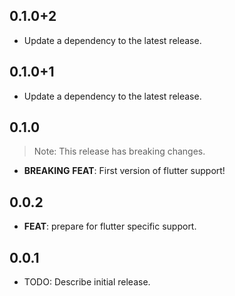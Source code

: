 ## 0.1.0+2

 - Update a dependency to the latest release.

## 0.1.0+1

 - Update a dependency to the latest release.

## 0.1.0

> Note: This release has breaking changes.

 - **BREAKING** **FEAT**: First version of flutter support!

## 0.0.2

 - **FEAT**: prepare for flutter specific support.

## 0.0.1

* TODO: Describe initial release.
